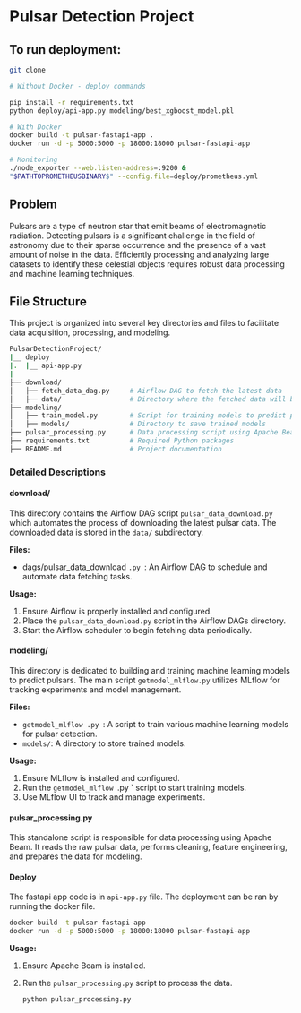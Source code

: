 # Pulsar Detection Project

## To run deployment:
```bash
git clone 

# Without Docker - deploy commands

pip install -r requirements.txt 
python deploy/api-app.py modeling/best_xgboost_model.pkl

# With Docker
docker build -t pulsar-fastapi-app .
docker run -d -p 5000:5000 -p 18000:18000 pulsar-fastapi-app

# Monitoring 
./node_exporter --web.listen-address=:9200 &
"$PATHTOPROMETHEUSBINARY$" --config.file=deploy/prometheus.yml
```
## Problem

Pulsars are a type of neutron star that emit beams of electromagnetic radiation. Detecting pulsars is a significant challenge in the field of astronomy due to their sparse occurrence and the presence of a vast amount of noise in the data. Efficiently processing and analyzing large datasets to identify these celestial objects requires robust data processing and machine learning techniques.

## File Structure

This project is organized into several key directories and files to facilitate data acquisition, processing, and modeling.

```bash
PulsarDetectionProject/
|__ deploy
|.  |__ api-app.py
|
├── download/
│   ├── fetch_data_dag.py     # Airflow DAG to fetch the latest data
│   ├── data/                 # Directory where the fetched data will be stored
├── modeling/
│   ├── train_model.py        # Script for training models to predict pulsars using MLflow
│   ├── models/               # Directory to save trained models
├── pulsar_processing.py      # Data processing script using Apache Beam
├── requirements.txt          # Required Python packages
├── README.md                 # Project documentation
```

### Detailed Descriptions

#### download/

This directory contains the Airflow DAG script `pulsar_data_download.py` which automates the process of downloading the latest pulsar data. The downloaded data is stored in the `data/` subdirectory.

**Files:**

- dags/pulsar_data_download `.py `: An Airflow DAG to schedule and automate data fetching tasks.

**Usage:**

1. Ensure Airflow is properly installed and configured.
2. Place the `pulsar_data_download.py` script in the Airflow DAGs directory.
3. Start the Airflow scheduler to begin fetching data periodically.

#### modeling/

This directory is dedicated to building and training machine learning models to predict pulsars. The main script `getmodel_mlflow.py` utilizes MLflow for tracking experiments and model management.

**Files:**

- `getmodel_mlflow .py `: A script to train various machine learning models for pulsar detection.
- `models/`: A directory to store trained models.

**Usage:**

1. Ensure MLflow is installed and configured.
2. Run the `getmodel_mlflow `.py ` script to start training models.
3. Use MLflow UI to track and manage experiments.

#### pulsar_processing.py

This standalone script is responsible for data processing using Apache Beam. It reads the raw pulsar data, performs cleaning, feature engineering, and prepares the data for modeling.

#### Deploy
The fastapi app code is in `api-app.py` file. The deployment can be ran by running the docker file.

```bash
docker build -t pulsar-fastapi-app 
docker run -d -p 5000:5000 -p 18000:18000 pulsar-fastapi-app
```

**Usage:**

1. Ensure Apache Beam is installed.
2. Run the `pulsar_processing.py` script to process the data.

   ```sh
   python pulsar_processing.py
   ```
